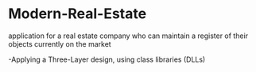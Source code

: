 # Modern-Real-Estate
 application for a real estate company who can maintain a register of their objects currently on the market

-Applying a Three-Layer design, using class libraries (DLLs)
